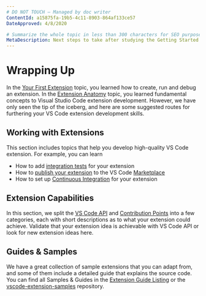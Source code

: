 ```yaml
---
# DO NOT TOUCH — Managed by doc writer
ContentId: a15875fa-19b5-4c11-8903-864af133ce57
DateApproved: 4/8/2020

# Summarize the whole topic in less than 300 characters for SEO purpose
MetaDescription: Next steps to take after studying the Getting Started section
---
```


# Wrapping Up

In the [Your First Extension](/api/get-started/your-first-extension) topic, you learned how to create, run and debug an extension. In the [Extension Anatomy](/api/get-started/extension-anatomy) topic, you learned fundamental concepts to Visual Studio Code extension development. However, we have only seen the tip of the iceberg, and here are some suggested routes for furthering your VS Code extension development skills.

## Working with Extensions

This section includes topics that help you develop high-quality VS Code extension. For example, you can learn

- How to add [integration tests](/api/working-with-extensions/testing-extension) for your extension
- How to [publish your extension](/api/working-with-extensions/publishing-extension) to the VS Code [Marketplace](https://marketplace.visualstudio.com/)
- How to set up [Continuous Integration](/api/working-with-extensions/continuous-integration) for your extension

## Extension Capabilities

In this section, we split the [VS Code API](/api/references/vscode-api) and [Contribution Points](/api/references/contribution-points) into a few categories, each with short descriptions as to what your extension could achieve. Validate that your extension idea is achievable with VS Code API or look for new extension ideas here.

## Guides & Samples

We have a great collection of sample extensions that you can adapt from, and some of them include a detailed guide that explains the source code. You can find all Samples & Guides in the [Extension Guide Listing](/api/extension-guides/overview) or the [vscode-extension-samples](https://github.com/Microsoft/vscode-extension-samples) repository.
